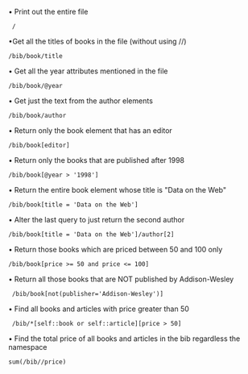 • Print out the entire file  

	 /
•Get all the titles of books in the file (without using //)

	/bib/book/title
<title>TCP/IP Illustrated</title>  
<title>Advanced Programming in the Unix environment</title>  
<title>Data on the Web</title>  
<title>Economics of ... for Digital TV</title>
• Get all the year attributes mentioned in the file

	/bib/book/@year
• Get just the text from the author elements 

	/bib/book/author
• Return only the book element that has an editor 

	/bib/book[editor]
• Return only the books that are published after 1998

	/bib/book[@year > '1998']
• Return the entire book element whose title is "Data on the Web" 

	/bib/book[title = 'Data on the Web']
• Alter the last query to just return the second author 

	/bib/book[title = 'Data on the Web']/author[2]
• Return those books which are priced between 50 and 100 only

	/bib/book[price >= 50 and price <= 100]
• Return all those books that are NOT published by Addison-Wesley 

	 /bib/book[not(publisher='Addison-Wesley')]
• Find all books and articles with price greater than 50 

	 /bib/*[self::book or self::article][price > 50]
• Find the total price of all books and articles in the bib regardless the namespace 

	sum(/bib//price)